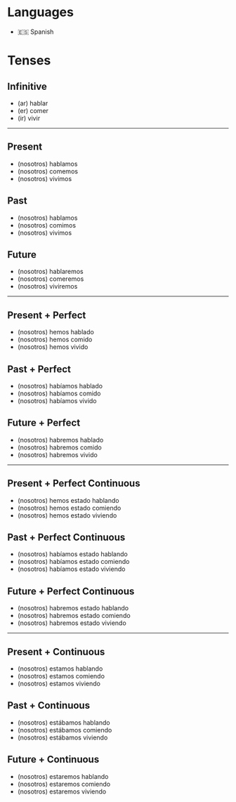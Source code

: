 # Languages
* 🇪🇸 Spanish

# Tenses

## Infinitive        
- (ar) hablar
- (er) comer    
- (ir) vivir

----------------

## Present  
- (nosotros) hablamos       
- (nosotros) comemos    
- (nosotros) vivimos    

## Past
- (nosotros) hablamos    
- (nosotros) comimos    
- (nosotros) vivimos   

## Future
- (nosotros) hablaremos    
- (nosotros) comeremos    
- (nosotros) viviremos    

----------------

## Present + Perfect
- (nosotros) hemos hablado    
- (nosotros) hemos comido    
- (nosotros) hemos vivido    

## Past + Perfect
- (nosotros) habíamos hablado    
- (nosotros) habíamos comido       
- (nosotros) habíamos vivido       

## Future + Perfect
- (nosotros) habremos hablado    
- (nosotros) habremos comido    
- (nosotros) habremos vivido    

----------------

## Present + Perfect Continuous 
- (nosotros) hemos estado hablando
- (nosotros) hemos estado comiendo
- (nosotros) hemos estado viviendo

## Past + Perfect Continuous 
- (nosotros) habíamos estado hablando
- (nosotros) habíamos estado comiendo
- (nosotros) habíamos estado viviendo

## Future + Perfect Continuous 
- (nosotros) habremos estado hablando
- (nosotros) habremos estado comiendo
- (nosotros) habremos estado viviendo

----------------

## Present + Continuous
- (nosotros) estamos hablando    
- (nosotros) estamos comiendo       
- (nosotros) estamos viviendo      

## Past + Continuous
- (nosotros) estábamos hablando    
- (nosotros) estábamos comiendo    
- (nosotros) estábamos viviendo    

## Future + Continuous
- (nosotros) estaremos hablando    
- (nosotros) estaremos comiendo    
- (nosotros) estaremos viviendo

